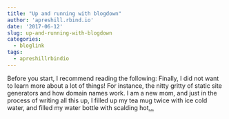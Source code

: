 ```yaml
---
title: "Up and running with blogdown"
author: 'apreshill.rbind.io'
date: '2017-06-12'
slug: up-and-running-with-blogdown
categories:
  - bloglink
tags:
  - apreshillrbindio
---
```


Before you start, I recommend reading the following: Finally, I did not want to learn more about a lot of things! For instance, the nitty gritty of static site generators and how domain names work. I am a new mom, and just in the process of writing all this up, I filled up my tea mug twice with ice cold water, and filled my water bottle with scalding hot[... <i class="fas fa-external-link-alt"></i>](https://alison.rbind.io/post/up-and-running-with-blogdown/)

